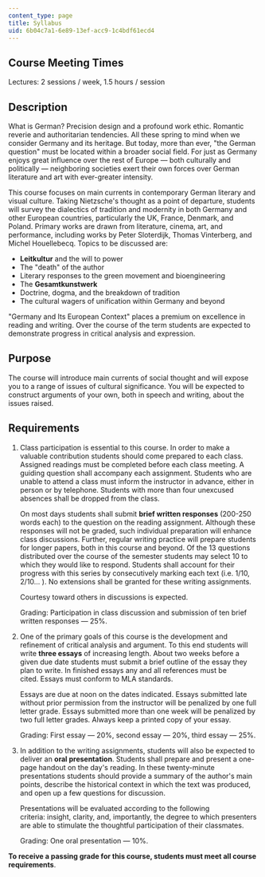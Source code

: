 ```yaml
---
content_type: page
title: Syllabus
uid: 6b04c7a1-6e89-13ef-acc9-1c4bdf61ecd4
---
```


Course Meeting Times
--------------------

Lectures: 2 sessions / week, 1.5 hours / session

Description
-----------

What is German? Precision design and a profound work ethic. Romantic reverie and authoritarian tendencies. All these spring to mind when we consider Germany and its heritage. But today, more than ever, "the German question" must be located within a broader social field. For just as Germany enjoys great influence over the rest of Europe — both culturally and politically — neighboring societies exert their own forces over German literature and art with ever-greater intensity.

This course focuses on main currents in contemporary German literary and visual culture. Taking Nietzsche's thought as a point of departure, students will survey the dialectics of tradition and modernity in both Germany and other European countries, particularly the UK, France, Denmark, and Poland. Primary works are drawn from literature, cinema, art, and performance, including works by Peter Sloterdijk, Thomas Vinterberg, and Michel Houellebecq. Topics to be discussed are:

*   **Leitkultur** and the will to power
*   The "death" of the author
*   Literary responses to the green movement and bioengineering
*   The **Gesamtkunstwerk**
*   Doctrine, dogma, and the breakdown of tradition
*   The cultural wagers of unification within Germany and beyond

"Germany and Its European Context" places a premium on excellence in reading and writing. Over the course of the term students are expected to demonstrate progress in critical analysis and expression.

Purpose
-------

The course will introduce main currents of social thought and will expose you to a range of issues of cultural significance. You will be expected to construct arguments of your own, both in speech and writing, about the issues raised.

Requirements
------------

1.  Class participation is essential to this course. In order to make a valuable contribution students should come prepared to each class. Assigned readings must be completed before each class meeting. A guiding question shall accompany each assignment. Students who are unable to attend a class must inform the instructor in advance, either in person or by telephone. Students with more than four unexcused absences shall be dropped from the class.
    
    On most days students shall submit **brief written responses** (200-250 words each) to the question on the reading assignment. Although these responses will not be graded, such individual preparation will enhance class discussions. Further, regular writing practice will prepare students for longer papers, both in this course and beyond. Of the 13 questions distributed over the course of the semester students may select 10 to which they would like to respond. Students shall account for their progress with this series by consecutively marking each text (i.e. 1/10, 2/10… ). No extensions shall be granted for these writing assignments. 
    
    Courtesy toward others in discussions is expected.
    
    Grading: Participation in class discussion and submission of ten brief written responses — 25%.
    
2.  One of the primary goals of this course is the development and refinement of critical analysis and argument. To this end students will write **three essays** of increasing length. About two weeks before a given due date students must submit a brief outline of the essay they plan to write. In finished essays any and all references must be cited. Essays must conform to MLA standards.
    
    Essays are due at noon on the dates indicated. Essays submitted late without prior permission from the instructor will be penalized by one full letter grade. Essays submitted more than one week will be penalized by two full letter grades. Always keep a printed copy of your essay. 
    
    Grading: First essay — 20%, second essay — 20%, third essay — 25%.
    
3.  In addition to the writing assignments, students will also be expected to deliver an **oral presentation**. Students shall prepare and present a one-page handout on the day's reading. In these twenty-minute presentations students should provide a summary of the author's main points, describe the historical context in which the text was produced, and open up a few questions for discussion.
    
    Presentations will be evaluated according to the following criteria: insight, clarity, and, importantly, the degree to which presenters are able to stimulate the thoughtful participation of their classmates.
    
    Grading: One oral presentation — 10%.
    

**To receive a passing grade for this course, students must meet all course requirements**.